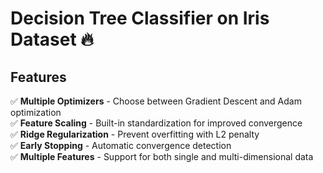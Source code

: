 # Decision Tree Classifier on Iris Dataset 🔥  

## Features

✅ **Multiple Optimizers** - Choose between Gradient Descent and Adam optimization  
✅ **Feature Scaling** - Built-in standardization for improved convergence  
✅ **Ridge Regularization** - Prevent overfitting with L2 penalty  
✅ **Early Stopping** - Automatic convergence detection  
✅ **Multiple Features** - Support for both single and multi-dimensional data
